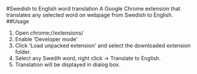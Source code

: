 #Swedish to English word translation
A Google Chrome extension that translates any selected word on webpage from Swedish to English.
##Usage
1. Open chrome://extensions/
2. Enable 'Developer mode'
3. Click 'Load unpacked extension' and select the downloaded extension folder.
4. Select any Swedih word, right click -> Translate to English.
5. Translation will be displayed in dialog box.
